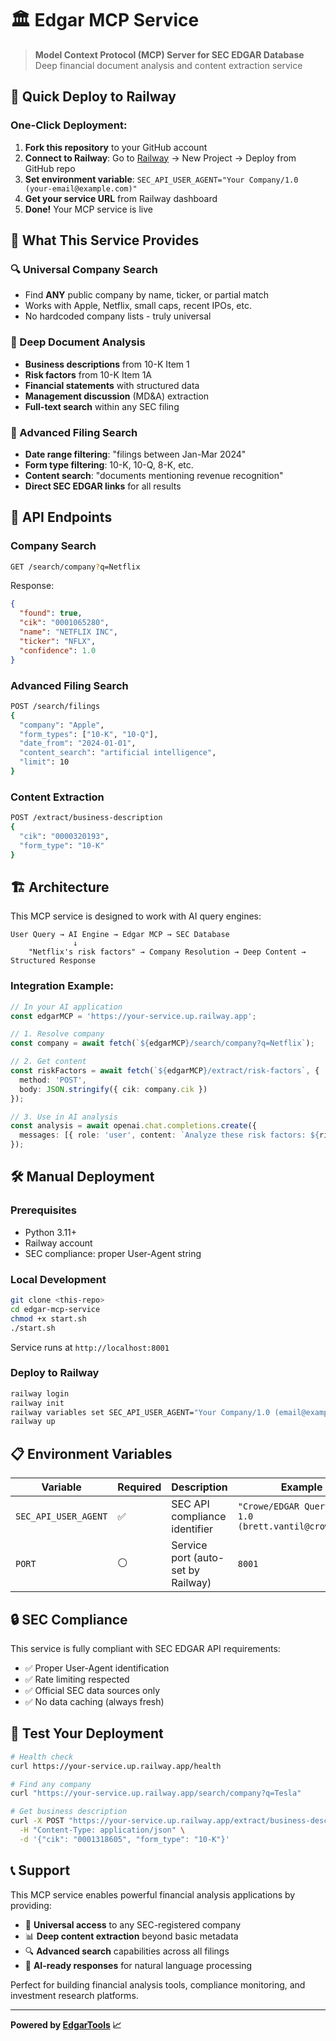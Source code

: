 # 🏛️ Edgar MCP Service

> **Model Context Protocol (MCP) Server for SEC EDGAR Database**  
> Deep financial document analysis and content extraction service

## 🚀 Quick Deploy to Railway

### One-Click Deployment:
1. **Fork this repository** to your GitHub account
2. **Connect to Railway**: Go to [Railway](https://railway.app) → New Project → Deploy from GitHub repo
3. **Set environment variable**: `SEC_API_USER_AGENT="Your Company/1.0 (your-email@example.com)"`
4. **Get your service URL** from Railway dashboard
5. **Done!** Your MCP service is live

## 🎯 What This Service Provides

### 🔍 Universal Company Search
- Find **ANY** public company by name, ticker, or partial match
- Works with Apple, Netflix, small caps, recent IPOs, etc.
- No hardcoded company lists - truly universal

### 📄 Deep Document Analysis
- **Business descriptions** from 10-K Item 1
- **Risk factors** from 10-K Item 1A  
- **Financial statements** with structured data
- **Management discussion** (MD&A) extraction
- **Full-text search** within any SEC filing

### 🔗 Advanced Filing Search
- **Date range filtering**: "filings between Jan-Mar 2024"
- **Form type filtering**: 10-K, 10-Q, 8-K, etc.
- **Content search**: "documents mentioning revenue recognition"
- **Direct SEC EDGAR links** for all results

## 📡 API Endpoints

### Company Search
```bash
GET /search/company?q=Netflix
```
Response:
```json
{
  "found": true,
  "cik": "0001065280",
  "name": "NETFLIX INC",
  "ticker": "NFLX",
  "confidence": 1.0
}
```

### Advanced Filing Search
```bash
POST /search/filings
{
  "company": "Apple",
  "form_types": ["10-K", "10-Q"],
  "date_from": "2024-01-01",
  "content_search": "artificial intelligence",
  "limit": 10
}
```

### Content Extraction
```bash
POST /extract/business-description
{
  "cik": "0000320193",
  "form_type": "10-K"
}
```

## 🏗️ Architecture

This MCP service is designed to work with AI query engines:

```
User Query → AI Engine → Edgar MCP → SEC Database
              ↓
    "Netflix's risk factors" → Company Resolution → Deep Content → Structured Response
```

### Integration Example:
```typescript
// In your AI application
const edgarMCP = 'https://your-service.up.railway.app';

// 1. Resolve company
const company = await fetch(`${edgarMCP}/search/company?q=Netflix`);

// 2. Get content
const riskFactors = await fetch(`${edgarMCP}/extract/risk-factors`, {
  method: 'POST',
  body: JSON.stringify({ cik: company.cik })
});

// 3. Use in AI analysis
const analysis = await openai.chat.completions.create({
  messages: [{ role: 'user', content: `Analyze these risk factors: ${riskFactors}` }]
});
```

## 🛠️ Manual Deployment

### Prerequisites
- Python 3.11+
- Railway account
- SEC compliance: proper User-Agent string

### Local Development
```bash
git clone <this-repo>
cd edgar-mcp-service
chmod +x start.sh
./start.sh
```

Service runs at `http://localhost:8001`

### Deploy to Railway
```bash
railway login
railway init
railway variables set SEC_API_USER_AGENT="Your Company/1.0 (email@example.com)"
railway up
```

## 📋 Environment Variables

| Variable | Required | Description | Example |
|----------|----------|-------------|---------|
| `SEC_API_USER_AGENT` | ✅ | SEC API compliance identifier | `"Crowe/EDGAR Query Engine 1.0 (brett.vantil@crowe.com)"` |
| `PORT` | ⚪ | Service port (auto-set by Railway) | `8001` |

## 🔒 SEC Compliance

This service is fully compliant with SEC EDGAR API requirements:
- ✅ Proper User-Agent identification
- ✅ Rate limiting respected  
- ✅ Official SEC data sources only
- ✅ No data caching (always fresh)

## 🧪 Test Your Deployment

```bash
# Health check
curl https://your-service.up.railway.app/health

# Find any company
curl "https://your-service.up.railway.app/search/company?q=Tesla"

# Get business description
curl -X POST "https://your-service.up.railway.app/extract/business-description" \
  -H "Content-Type: application/json" \
  -d '{"cik": "0001318605", "form_type": "10-K"}'
```

## 📞 Support

This MCP service enables powerful financial analysis applications by providing:
- 🎯 **Universal access** to any SEC-registered company
- 📊 **Deep content extraction** beyond basic metadata  
- 🔍 **Advanced search** capabilities across all filings
- 🤖 **AI-ready responses** for natural language processing

Perfect for building financial analysis tools, compliance monitoring, and investment research platforms.

---

**Powered by [EdgarTools](https://github.com/dgunning/edgartools) 📈**